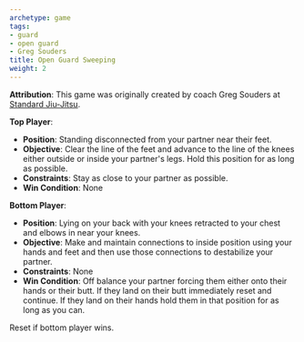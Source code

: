 ```yaml
---
archetype: game
tags:
- guard
- open guard
- Greg Souders
title: Open Guard Sweeping
weight: 2
---
```

**Attribution**: This game was originally created by coach Greg Souders at [Standard Jiu-Jitsu](https://standardjiujitsu.com).


**Top Player**:
  * **Position**: Standing disconnected from your partner near their feet.
  * **Objective**: Clear the line of the feet and advance to the line of the knees either outside or inside your partner's legs. Hold this position for as long as possible.
  * **Constraints**: Stay as close to your partner as possible.
  * **Win Condition**: None

**Bottom Player**:
  * **Position**: Lying on your back with your knees retracted to your chest and elbows in near your knees.
  * **Objective**: Make and maintain connections to inside position using your hands and feet and then use those connections to destabilize your partner. 
  * **Constraints**: None
  * **Win Condition**: Off balance your partner forcing them either onto their hands or their butt. If they land on their butt immediately reset and continue. If they land on their hands hold them in that position for as long as you can.

Reset if bottom player wins.